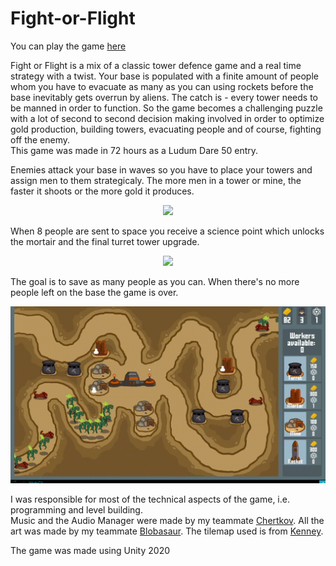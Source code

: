 # Fight-or-Flight

You can play the game [here](https://3079.itch.io/fight-or-flight)

Fight or Flight is a mix of a classic tower defence game and a real time strategy with a twist. Your base is populated with a finite amount of people whom you have to evacuate as many as you can using rockets before the base inevitably gets overrun by aliens. The catch is - every tower needs to be manned in order to function. So the game becomes a challenging puzzle with a lot of second to second decision making involved in order to optimize gold production, building towers, evacuating people and of course, fighting off the enemy.  
This game was made in 72 hours as a Ludum Dare 50 entry.  

Enemies attack your base in waves so you have to place your towers and assign men to them strategicaly. The more men in a tower or mine, the faster it shoots or the more gold it produces.

<p align="center">
  <img src="https://github.com/3079/Fight-or-Flight/blob/main/fof_1.gif?raw=true"/>
</p>

When 8 people are sent to space you receive a science point which unlocks the mortair and the final turret tower upgrade.

<p align="center">
  <img src="https://github.com/3079/Fight-or-Flight/blob/main/fof_2.gif?raw=true"/>
</p>

The goal is to save as many people as you can. When there's no more people left on the base the game is over.

<p align="center">
  <img src="https://github.com/3079/Fight-or-Flight/blob/main/fof_3.gif?raw=true"/>
</p>

I was responsible for most of the technical aspects of the game, i.e. programming and level building.  
Music and the Audio Manager were made by my teammate [Chertkov](https://chertkov.itch.io/).
All the art was made by my teammate [Blobasaur](https://itch.io/profile/blobasaur).
The tilemap used is from [Kenney](https://www.kenney.nl/).

The game was made using Unity 2020
